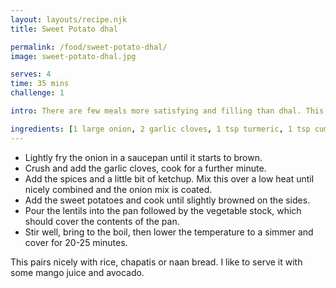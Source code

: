 ```yaml
---
layout: layouts/recipe.njk
title: Sweet Potato dhal

permalink: /food/sweet-potato-dhal/
image: sweet-potato-dhal.jpg

serves: 4
time: 35 mins
challenge: 1

intro: There are few meals more satisfying and filling than dhal.⁣ This is my wife's family recipe for sweet potato dhal.⁣

ingredients: [1 large onion, 2 garlic cloves, 1 tsp turmeric, 1 tsp cumin, 1 tsp ground coriander, 1 tsp ground ginger, 1 tbsp naturally sweetened ketchup, 250g red split lentils, 2 large sweet potatoes (diced into bite size cubes optionally peeled), 600ml vegetable stock]
---
```

- Lightly fry the onion in a saucepan until it starts to brown.⁣
- Crush and add the garlic cloves, cook for a further minute.⁣
- Add the spices and a little bit of ketchup. Mix this over a low heat until nicely combined and the onion mix is coated.⁣
- Add the sweet potatoes and cook until slightly browned on the sides.
- Pour the lentils into the pan followed by the vegetable stock, which should cover the contents of the pan.
- Stir well, bring to the boil, then lower the temperature to a simmer and cover for 20-25 minutes.⁣

This pairs nicely with rice, chapatis or naan bread. I like to serve it with some mango juice and avocado.⁣